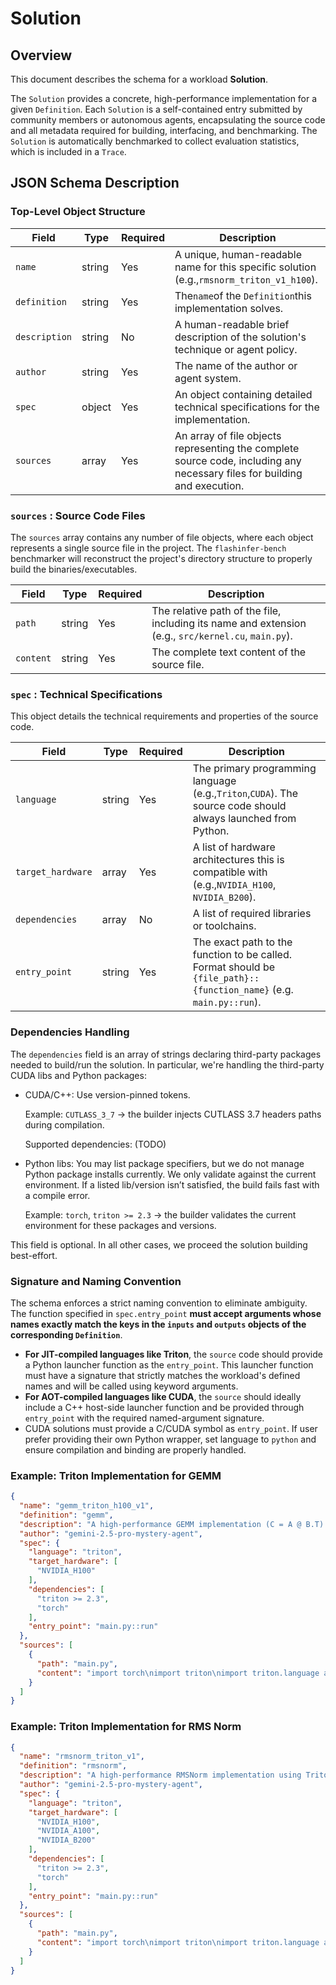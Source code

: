 # Solution

## Overview

This document describes the schema for a workload **Solution**.

The `Solution` provides a concrete, high-performance implementation for a given `Definition`. Each `Solution` is a self-contained entry submitted by community members or autonomous agents, encapsulating the source code and all metadata required for building, interfacing, and benchmarking. The `Solution` is automatically benchmarked to collect evaluation statistics, which is included in a `Trace`.

## JSON Schema Description

### Top-Level Object Structure

| **Field** | **Type** | **Required** | **Description** |
| --- | --- | --- | --- |
| `name` | string | Yes | A unique, human-readable name for this specific solution (e.g.,`rmsnorm_triton_v1_h100`). |
| `definition` | string | Yes | The`name`of the `Definition`this implementation solves. |
| `description` | string | No | A human-readable brief description of the solution's technique or agent policy. |
| `author` | string | Yes | The name of the author or agent system. |
| `spec` | object | Yes | An object containing detailed technical specifications for the implementation. |
| `sources` | array | Yes | An array of file objects representing the complete source code, including any necessary files for building and execution. |

### `sources` : Source Code Files

The `sources` array contains any number of file objects, where each object represents a single source file in the project. The `flashinfer-bench` benchmarker will reconstruct the project's directory structure to properly build the binaries/executables.

| Field | Type | Required | Description |
| --- | --- | --- | --- |
| `path` | string | Yes | The relative path of the file, including its name and extension (e.g., `src/kernel.cu`, `main.py`). |
| `content` | string | Yes | The complete text content of the source file. |

### `spec` : Technical Specifications

This object details the technical requirements and properties of the source code.

| **Field** | **Type** | **Required** | **Description** |
| --- | --- | --- | --- |
| `language` | string | Yes | The primary programming language (e.g.,`Triton`,`CUDA`). The source code should always launched from Python. |
| `target_hardware` | array | Yes | A list of hardware architectures this is compatible with (e.g.,`NVIDIA_H100`, `NVIDIA_B200`). |
| `dependencies` | array | No | A list of required libraries or toolchains. |
| `entry_point` | string | Yes | The exact path to the function to be called. Format should be `{file_path}::{function_name}` (e.g. `main.py::run`). |

### Dependencies Handling

The `dependencies` field is an array of strings declaring third-party packages needed to build/run the solution. In particular, we're handling the third-party CUDA libs and Python packages:

- CUDA/C++: Use version-pinned tokens.

  Example: `CUTLASS_3_7` → the builder injects CUTLASS 3.7 headers paths during compilation.

  Supported dependencies:
  (TODO)

- Python libs: You may list package specifiers, but we do not manage Python package installs currently. We only validate against the current environment. If a listed lib/version isn’t satisfied, the build fails fast with a compile error.

  Example: `torch`, `triton >= 2.3` → the builder validates the current environment for these packages and versions.

This field is optional. In all other cases, we proceed the solution building best-effort.

### Signature and Naming Convention

The schema enforces a strict naming convention to eliminate ambiguity. The function specified in `spec.entry_point` **must accept arguments whose names exactly match the keys in the `inputs` and `outputs` objects of the corresponding `Definition`**.

- **For JIT-compiled languages like Triton**, the `source` code should provide a Python launcher function as the `entry_point`. This launcher function must have a signature that strictly matches the workload's defined names and will be called using keyword arguments.
- **For AOT-compiled languages like CUDA**, the `source` should ideally include a C++ host-side launcher function and be provided through `entry_point` with the required named-argument signature.
- CUDA solutions must provide a C/CUDA symbol as `entry_point`. If user prefer providing their own Python wrapper, set language to `python` and ensure compilation and binding are properly handled.

### Example: Triton Implementation for GEMM

```json
{
  "name": "gemm_triton_h100_v1",
  "definition": "gemm",
  "description": "A high-performance GEMM implementation (C = A @ B.T) using Triton. Generated by one-shot inquiry with Gemini-2.5-Pro.",
  "author": "gemini-2.5-pro-mystery-agent",
  "spec": {
    "language": "triton",
    "target_hardware": [
      "NVIDIA_H100"
    ],
    "dependencies": [
      "triton >= 2.3",
      "torch"
    ],
    "entry_point": "main.py::run"
  },
  "sources": [
    {
      "path": "main.py",
      "content": "import torch\nimport triton\nimport triton.language as tl\n\n@triton.autotune(\n    configs=[\n        triton.Config({'BLOCK_SIZE_M': 128, 'BLOCK_SIZE_N': 256, 'BLOCK_SIZE_K': 64, 'GROUP_SIZE_M': 8}, num_stages=3, num_warps=8),\n        triton.Config({'BLOCK_SIZE_M': 256, 'BLOCK_SIZE_N': 128, 'BLOCK_SIZE_K': 64, 'GROUP_SIZE_M': 8}, num_stages=3, num_warps=8)\n    ],\n    key=['M', 'N', 'K'],\n)\n@triton.jit\ndef _gemm_kernel(\n    A, B, C, M, N, K, stride_am, stride_ak, stride_bn, stride_bk, stride_cm, stride_cn, BLOCK_SIZE_M: tl.constexpr, BLOCK_SIZE_N: tl.constexpr, BLOCK_SIZE_K: tl.constexpr, GROUP_SIZE_M: tl.constexpr\n):\n    # ... (Triton kernel logic as before)\n    pid = tl.program_id(axis=0)\n    num_pid_m = tl.cdiv(M, BLOCK_SIZE_M)\n    num_pid_n = tl.cdiv(N, BLOCK_SIZE_N)\n    num_pid_in_group = GROUP_SIZE_M * num_pid_n\n    group_id = pid // num_pid_in_group\n    first_pid_m = group_id * GROUP_SIZE_M\n    group_size_m = min(num_pid_m - first_pid_m, GROUP_SIZE_M)\n    pid_m = first_pid_m + (pid % group_size_m)\n    pid_n = (pid % num_pid_in_group) // group_size_m\n\n    offs_am = (pid_m * BLOCK_SIZE_M + tl.arange(0, BLOCK_SIZE_M))[:, None]\n    offs_bn = (pid_n * BLOCK_SIZE_N + tl.arange(0, BLOCK_SIZE_N))[None, :]\n    offs_k = tl.arange(0, BLOCK_SIZE_K)\n    a_ptrs = A + (offs_am * stride_am + offs_k[None, :] * stride_ak)\n    b_ptrs = B + (offs_bn * stride_bn + offs_k[:, None] * stride_bk)\n\n    accumulator = tl.zeros((BLOCK_SIZE_M, BLOCK_SIZE_N), dtype=tl.float32)\n    for k in range(0, tl.cdiv(K, BLOCK_SIZE_K)):\n        a = tl.load(a_ptrs)\n        b = tl.load(b_ptrs)\n        accumulator += tl.dot(a, b)\n        a_ptrs += BLOCK_SIZE_K * stride_ak\n        b_ptrs += BLOCK_SIZE_K * stride_bk\n    c = accumulator.to(C.dtype.element_ty)\n\n    offs_cm = pid_m * BLOCK_SIZE_M + tl.arange(0, BLOCK_SIZE_M)\n    offs_cn = pid_n * BLOCK_SIZE_N + tl.arange(0, BLOCK_SIZE_N)\n    c_ptrs = C + stride_cm * offs_cm[:, None] + stride_cn * offs_cn[None, :]\n    c_mask = (offs_cm[:, None] < M) & (offs_cn[None, :] < N)\n    tl.store(c_ptrs, c, mask=c_mask)\n\ndef run(A, B):\n    M, K = A.shape\n    N, _ = B.shape\n    C = torch.empty((M, N), device=A.device, dtype=A.dtype)\n    grid = lambda META: (triton.cdiv(M, META['BLOCK_SIZE_M']) * triton.cdiv(N, META['BLOCK_SIZE_N']), )\n    _gemm_kernel[grid](A, B, C, M, N, K, A.stride(0), A.stride(1), B.stride(0), B.stride(1), C.stride(0), C.stride(1))\n    return C"
    }
  ]
}
```

### Example: Triton Implementation for RMS Norm

```json
{
  "name": "rmsnorm_triton_v1",
  "definition": "rmsnorm",
  "description": "A high-performance RMSNorm implementation using Triton. Generated by one-shot inquiry with Gemini-2.5-Pro.",
  "author": "gemini-2.5-pro-mystery-agent",
  "spec": {
    "language": "triton",
    "target_hardware": [
      "NVIDIA_H100",
      "NVIDIA_A100",
      "NVIDIA_B200"
    ],
    "dependencies": [
      "triton >= 2.3",
      "torch"
    ],
    "entry_point": "main.py::run"
  },
  "sources": [
    {
      "path": "main.py",
      "content": "import torch\nimport triton\nimport triton.language as tl\n\n@triton.jit\ndef _rmsnorm_kernel(x_ptr, weight_ptr, output_ptr,\n                    x_row_stride, output_row_stride,\n                    n_cols, eps, \n                    BLOCK_SIZE: tl.constexpr):\n    # Get the row index for this program instance\n    row_idx = tl.program_id(0)\n\n    # Create pointers to the beginning of the current row\n    row_x_ptr = x_ptr + row_idx * x_row_stride\n    row_output_ptr = output_ptr + row_idx * output_row_stride\n\n    # --- Pass 1: Calculate mean of squares ---\n    var_acc = tl.zeros([BLOCK_SIZE], dtype=tl.float32)\n    for off in range(0, n_cols, BLOCK_SIZE):\n        cols = off + tl.arange(0, BLOCK_SIZE)\n        mask = cols < n_cols\n        # Load input data, converting to float32 for accumulation\n        x = tl.load(row_x_ptr + cols, mask=mask, other=0.0).to(tl.float32)\n        var_acc += x * x\n    \n    # Reduce the block-level accumulators to a single scalar value for the row variance\n    row_var = tl.sum(var_acc, axis=0) / n_cols\n    rstd = tl.rsqrt(row_var + eps)\n\n    # --- Pass 2: Normalize and apply weight ---\n    for off in range(0, n_cols, BLOCK_SIZE):\n        cols = off + tl.arange(0, BLOCK_SIZE)\n        mask = cols < n_cols\n\n        # Load input and weight\n        x = tl.load(row_x_ptr + cols, mask=mask, other=0.0)\n        w = tl.load(weight_ptr + cols, mask=mask, other=0.0)\n\n        # Normalize, apply weight, and store\n        x_normalized = x * rstd\n        output = x_normalized * w\n        tl.store(row_output_ptr + cols, output, mask=mask)\n\ndef run(input: torch.Tensor, weight: torch.Tensor, eps: float):\n    \"\"\"\n    Launcher function for the RMSNorm Triton kernel.\n\n    Args:\n        input (torch.Tensor): The input tensor of shape (batch_size, hidden_size).\n        weight (torch.Tensor): The weight tensor of shape (hidden_size).\n        eps (float): A small value to prevent division by zero.\n\n    Returns:\n        dict: A dictionary containing the output tensor under the key 'output'.\n    \"\"\"\n    # Ensure input tensor is contiguous in the last dimension\n    input = input.contiguous()\n    n_rows, n_cols = input.shape\n\n    # Create the output tensor\n    output = torch.empty_like(input)\n\n    # Pick a block size. 1024 is a good default for typical hidden sizes.\n    BLOCK_SIZE = 1024\n\n    # Define the grid for launching the kernel\n    # One program instance per row\n    grid = (n_rows,)\n\n    # Launch the kernel\n    _rmsnorm_kernel[grid](input, weight, output,\n                         input.stride(0), output.stride(0),\n                         n_cols, eps, \n                         BLOCK_SIZE=BLOCK_SIZE)\n    \n    return output"
    }
  ]
}
```
